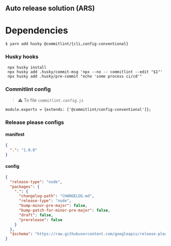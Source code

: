 Auto release solution (ARS)
--

# Dependencies

```shell
$ yarn add husky @commitlint/{cli,config-conventional}  
```

### Husky hooks

```shell
 npx husky install
 npx husky add .husky/commit-msg 'npx --no -- commitlint --edit "$1"'
 npx husky add .husky/pre-commit "echo 'some process ci/cd'" 
```

### Commitlint config

> ⚠️ To file `commitlint.config.js`

```module.exports = {extends: ['@commitlint/config-conventional']};```

### Release please configs

#### manifest
```json
{
  ".": "1.0.0"
}
```

#### config
```json
{
  "release-type": "node",
  "packages": {
    ".": {
      "changelog-path": "CHANGELOG.md",
      "release-type": "node",
      "bump-minor-pre-major": false,
      "bump-patch-for-minor-pre-major": false,
      "draft": false,
      "prerelease": false
    }
  },
  "$schema": "https://raw.githubusercontent.com/googleapis/release-please/main/schemas/config.json"
}
```
